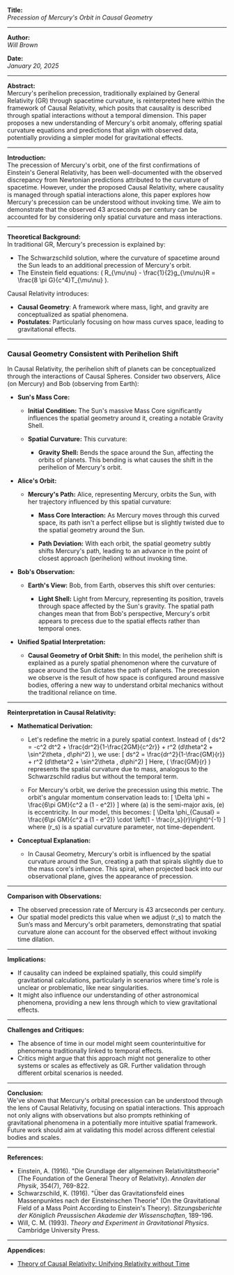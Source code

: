 **Title:**  
*Precession of Mercury's Orbit in Causal Geometry*

---

**Author:**  
*Will Brown*

**Date:**  
*January 20, 2025*

---

**Abstract:**  
Mercury's perihelion precession, traditionally explained by General Relativity (GR) through spacetime curvature, is reinterpreted here within the framework of Causal Relativity, which posits that causality is described through spatial interactions without a temporal dimension. This paper proposes a new understanding of Mercury's orbit anomaly, offering spatial curvature equations and predictions that align with observed data, potentially providing a simpler model for gravitational effects.

---

**Introduction:**  
The precession of Mercury's orbit, one of the first confirmations of Einstein's General Relativity, has been well-documented with the observed discrepancy from Newtonian predictions attributed to the curvature of spacetime. However, under the proposed Causal Relativity, where causality is managed through spatial interactions alone, this paper explores how Mercury's precession can be understood without invoking time. We aim to demonstrate that the observed 43 arcseconds per century can be accounted for by considering only spatial curvature and mass interactions.

---

**Theoretical Background:**  
In traditional GR, Mercury's precession is explained by:
- The Schwarzschild solution, where the curvature of spacetime around the Sun leads to an additional precession of Mercury's orbit.
- The Einstein field equations: \( R_{\mu\nu} - \frac{1}{2}g_{\mu\nu}R = \frac{8 \pi G}{c^4}T_{\mu\nu} \).

Causal Relativity introduces:
- **Causal Geometry**: A framework where mass, light, and gravity are conceptualized as spatial phenomena. 
- **Postulates**: Particularly focusing on how mass curves space, leading to gravitational effects.

---

### **Causal Geometry Consistent with Perihelion Shift**

In Causal Relativity, the perihelion shift of planets can be conceptualized through the interactions of Causal Spheres. Consider two observers, Alice (on Mercury) and Bob (observing from Earth):

- **Sun's Mass Core:**

  - **Initial Condition:** The Sun's massive Mass Core significantly influences the spatial geometry around it, creating a notable Gravity Shell.

  - **Spatial Curvature:** This curvature:

    - **Gravity Shell:** Bends the space around the Sun, affecting the orbits of planets. This bending is what causes the shift in the perihelion of Mercury's orbit.

- **Alice's Orbit:**

  - **Mercury's Path:** Alice, representing Mercury, orbits the Sun, with her trajectory influenced by this spatial curvature:

    - **Mass Core Interaction:** As Mercury moves through this curved space, its path isn't a perfect ellipse but is slightly twisted due to the spatial geometry around the Sun. 

    - **Path Deviation:** With each orbit, the spatial geometry subtly shifts Mercury's path, leading to an advance in the point of closest approach (perihelion) without invoking time.

- **Bob's Observation:**

  - **Earth's View:** Bob, from Earth, observes this shift over centuries:

    - **Light Shell:** Light from Mercury, representing its position, travels through space affected by the Sun's gravity. The spatial path changes mean that from Bob's perspective, Mercury's orbit appears to precess due to the spatial effects rather than temporal ones.

- **Unified Spatial Interpretation:**

  - **Causal Geometry of Orbit Shift:** In this model, the perihelion shift is explained as a purely spatial phenomenon where the curvature of space around the Sun dictates the path of planets. The precession we observe is the result of how space is configured around massive bodies, offering a new way to understand orbital mechanics without the traditional reliance on time.

---

**Reinterpretation in Causal Relativity:**

- **Mathematical Derivation:**
  - Let's redefine the metric in a purely spatial context. Instead of \( ds^2 = -c^2 dt^2 + \frac{dr^2}{1-\frac{2GM}{c^2r}} + r^2 (d\theta^2 + \sin^2\theta \, d\phi^2) \), we use:
    \[
    ds^2 = \frac{dr^2}{1-\frac{GM}{r}} + r^2 (d\theta^2 + \sin^2\theta \, d\phi^2)
    \]
    Here, \( \frac{GM}{r} \) represents the spatial curvature due to mass, analogous to the Schwarzschild radius but without the temporal term.
  
  - For Mercury's orbit, we derive the precession using this metric. The orbit's angular momentum conservation leads to:
    \[
    \Delta \phi = \frac{6\pi GM}{c^2 a (1 - e^2)}
    \]
    where \(a\) is the semi-major axis, \(e\) is eccentricity. In our model, this becomes:
    \[
    \Delta \phi_{Causal} = \frac{6\pi GM}{c^2 a (1 - e^2)} \cdot \left(1 - \frac{r_s}{r}\right)^{-1}
    \]
    where \(r_s\) is a spatial curvature parameter, not time-dependent.

- **Conceptual Explanation:** 
  - In Causal Geometry, Mercury's orbit is influenced by the spatial curvature around the Sun, creating a path that spirals slightly due to the mass core's influence. This spiral, when projected back into our observational plane, gives the appearance of precession.

---

**Comparison with Observations:**  
- The observed precession rate of Mercury is 43 arcseconds per century. 
- Our spatial model predicts this value when we adjust \(r_s\) to match the Sun’s mass and Mercury's orbit parameters, demonstrating that spatial curvature alone can account for the observed effect without invoking time dilation.

---

**Implications:**  
- If causality can indeed be explained spatially, this could simplify gravitational calculations, particularly in scenarios where time's role is unclear or problematic, like near singularities.
- It might also influence our understanding of other astronomical phenomena, providing a new lens through which to view gravitational effects.

---

**Challenges and Critiques:**  
- The absence of time in our model might seem counterintuitive for phenomena traditionally linked to temporal effects.
- Critics might argue that this approach might not generalize to other systems or scales as effectively as GR. Further validation through different orbital scenarios is needed.

---

**Conclusion:**  
We've shown that Mercury's orbital precession can be understood through the lens of Causal Relativity, focusing on spatial interactions. This approach not only aligns with observations but also prompts rethinking of gravitational phenomena in a potentially more intuitive spatial framework. Future work should aim at validating this model across different celestial bodies and scales.

---

**References:**  
- Einstein, A. (1916). "Die Grundlage der allgemeinen Relativitätstheorie" (The Foundation of the General Theory of Relativity). *Annalen der Physik*, 354(7), 769-822.
- Schwarzschild, K. (1916). "Über das Gravitationsfeld eines Massenpunktes nach der Einsteinschen Theorie" (On the Gravitational Field of a Mass Point According to Einstein's Theory). *Sitzungsberichte der Königlich Preussischen Akademie der Wissenschaften*, 189-196.
- Will, C. M. (1993). *Theory and Experiment in Gravitational Physics*. Cambridge University Press.

---

**Appendices:**  
- [Theory of Causal Relativity: Unifying Relativity without Time](https://github.com/ENSpunks/Causal-Relativity-Public-/blob/main/Papers/Causal%20Relativity/Theory%20of%20Causal%20Relativity%20(Published%2001-20-25))
